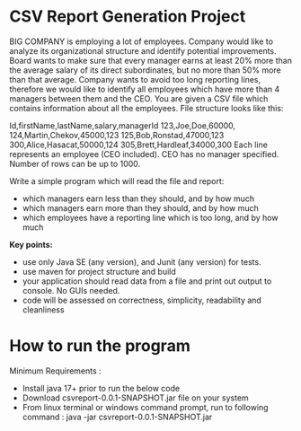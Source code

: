 # **CSV Report Generation Project**

BIG COMPANY is employing a lot of employees. Company would like to analyze its organizational
structure and identify potential improvements. Board wants to make sure that every manager earns
at least 20% more than the average salary of its direct subordinates, but no more than 50% more
than that average. Company wants to avoid too long reporting lines, therefore we would like to
identify all employees which have more than 4 managers between them and the CEO.
You are given a CSV file which contains information about all the employees. File structure looks like
this:

Id,firstName,lastName,salary,managerId
123,Joe,Doe,60000,
124,Martin,Chekov,45000,123
125,Bob,Ronstad,47000,123
300,Alice,Hasacat,50000,124
305,Brett,Hardleaf,34000,300
Each line represents an employee (CEO included). CEO has no manager specified. Number of rows
can be up to 1000.

Write a simple program which will read the file and report:
- which managers earn less than they should, and by how much
- which managers earn more than they should, and by how much
- which employees have a reporting line which is too long, and by how much

**Key points:**

* use only Java SE (any version), and Junit (any version) for tests.
* use maven for project structure and build
* your application should read data from a file and print out output to console. No GUIs needed.
* code will be assessed on correctness, simplicity, readability and cleanliness

# **How to run the program**

Minimum Requirements :
* Install java 17+  prior to run the below code
* Download csvreport-0.0.1-SNAPSHOT.jar file on your system 
* From linux terminal or windows command prompt, run to following command :
  java -jar csvreport-0.0.1-SNAPSHOT.jar
   
